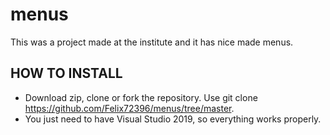 # menus
This was a project made at the institute and it has nice made menus.

## HOW TO INSTALL
- Download zip, clone or fork the repository. Use git clone https://github.com/Felix72396/menus/tree/master.
- You just need to have Visual Studio 2019, so everything works properly.
